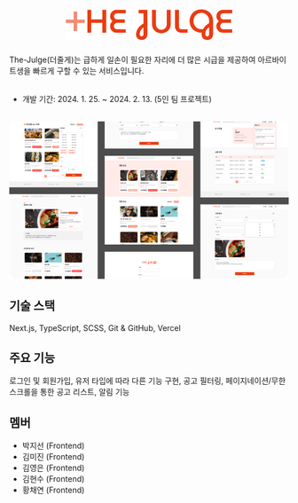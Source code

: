 <h1 align="center">
 <img src="public/images/the-julge-logo.png" width="300">
</h1>
The-Julge(더줄게)는 급하게 일손이 필요한 자리에 더 많은 시급을 제공하여 아르바이트생을 빠르게 구할 수 있는 서비스입니다.   
<br>
<br>

- 개발 기간: 2024. 1. 25. ~ 2024. 2. 13. (5인 팀 프로젝트)
  <br>
  <br>

<p align="center">
 <img src="public/images/the-julge-rounded.png">
</p>

## 기술 스택

Next.js, TypeScript, SCSS, Git & GitHub, Vercel

## 주요 기능

로그인 및 회원가입, 유저 타입에 따라 다른 기능 구현, 공고 필터링, 페이지네이션/무한스크롤을 통한 공고 리스트, 알림 기능

## 멤버

- 박지선 (Frontend)
- 김미진 (Frontend)
- 김영은 (Frontend)
- 김현수 (Frontend)
- 황채연 (Frontend)
